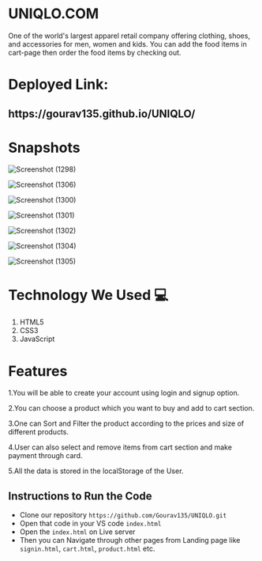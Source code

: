 # UNIQLO.COM

One of the world's largest apparel retail company offering clothing, shoes, and accessories for men, women and kids. You can add the food items in cart-page then order the food items by checking out.

# Deployed Link:

<h2>https://gourav135.github.io/UNIQLO/</h2>
 
# Snapshots
![Screenshot (1298)](https://user-images.githubusercontent.com/96097268/158852972-6aa43773-f3d1-4193-b551-4efb14ac4883.png)

![Screenshot (1306)](https://user-images.githubusercontent.com/96097268/158853118-dd7c16c0-4d28-49cc-bb6d-149f08517025.png)

![Screenshot (1300)](https://user-images.githubusercontent.com/96097268/158853177-60a542ab-6890-41bd-92d0-984ce9161eae.png)

![Screenshot (1301)](https://user-images.githubusercontent.com/96097268/158853275-2206fbc4-d719-4354-b675-4f39749b395c.png)

![Screenshot (1302)](https://user-images.githubusercontent.com/96097268/158853303-ac02a962-db17-4fb7-96ed-80fbd453afd6.png)

![Screenshot (1304)](https://user-images.githubusercontent.com/96097268/158853360-8b140886-142f-460d-8d69-260ca8927765.png)

![Screenshot (1305)](https://user-images.githubusercontent.com/96097268/158853379-328093fa-43ce-49e6-b21f-b8ff281ef8e5.png)

# Technology We Used :computer: 
1. HTML5
2. CSS3
3. JavaScript

# Features
1.You will be able to create your account using login and signup option.

2.You can choose a product which you want to buy and add to cart section.

3.One can Sort and Filter the product according to the prices and size of different products.

4.User can also select and remove items from cart section and make payment through card.

5.All the data is stored in the localStorage of the User.

## Instructions to Run the Code 

- Clone our repository `https://github.com/Gourav135/UNIQLO.git`
- Open that code in your VS code `index.html`
- Open the `index.html` on Live server
- Then you can Navigate through other pages from Landing page like `signin.html`, `cart.html`, `product.html` etc.
